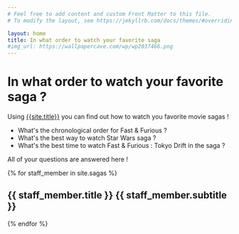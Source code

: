 ```yaml
---
# Feel free to add content and custom Front Matter to this file.
# To modify the layout, see https://jekyllrb.com/docs/themes/#overriding-theme-defaults

layout: home
title: In what order to watch your favorite saga
#img_url: https://wallpapercave.com/wp/wp2037466.png
---
```


# In what order to watch your favorite saga ?

Using [{{site.title}}]({{site.url}}) you can find out how to watch you favorite movie sagas !

* What's the chronological order for Fast & Furious ?
* What's the best way to watch Star Wars saga ?
* What's the best time to watch Fast & Furious : Tokyo Drift in the saga ?

All of your questions are answered here !

{% for staff_member in site.sagas %}
  <h2>{{ staff_member.title }} {{ staff_member.subtitle }}</h2>
{% endfor %}